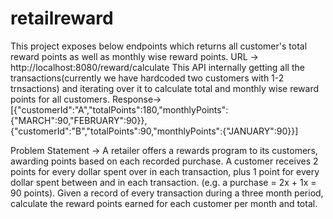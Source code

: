 # retailreward

This project exposes below endpoints which returns all customer's total reward points as well as monthly wise reward points.
URL -> http://localhost:8080/reward/calculate
This API internally getting all the transactions(currently we have hardcoded two customers with 1-2 trnsactions) and iterating over it to calculate total and monthly wise reward points for all customers.
Response-> [{"customerId":"A","totalPoints":180,"monthlyPoints":{"MARCH":90,"FEBRUARY":90}},{"customerId":"B","totalPoints":90,"monthlyPoints":{"JANUARY":90}}]


Problem Statement -> A retailer offers a rewards program to its customers, awarding points based on each recorded purchase. A customer receives 2 points for every dollar spent over  in each transaction, plus 1 point for every dollar spent between  and  in each transaction. (e.g. a  purchase = 2x + 1x = 90 points). Given a record of every transaction during a three month period, calculate the reward points earned for each customer per month and total. 
